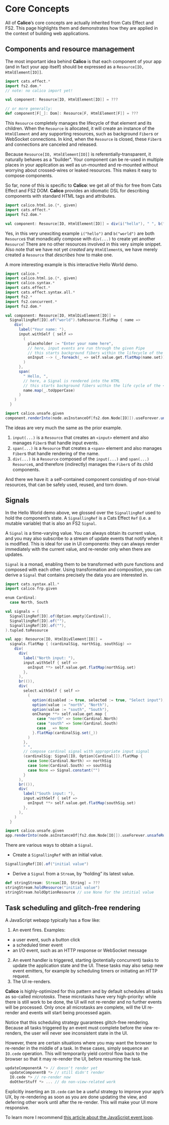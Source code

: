 # Core Concepts

All of **Calico**’s core concepts are actually inherited from Cats Effect and FS2. This page highlights them and demonstrates how they are applied in the context of building web applications.

## Components and resource management

The most important idea behind **Calico** is that each component of your app (and in fact your app itself) should be expressed as a `Resource[IO, HtmlElement[IO]]`.

```scala
import cats.effect.*
import fs2.dom.*
// note: no calico import yet!

val component: Resource[IO, HtmlElement[IO]] = ???

// or more generally:
def component[F[_]: Dom]: Resource[F, HtmlElement[F]] = ???
```

This `Resource` completely manages the lifecycle of that element and its children. When the `Resource` is allocated, it will create an instance of the `HtmlElement` and any supporting resources, such as background `Fiber`s or WebSocket connections. In kind, when the `Resource` is closed, these `Fiber`s and connections are canceled and released.

Because `Resource[IO, HtmlElement[IO]]` is referentially-transparent, it naturally behaves as a "builder". Your component can be re-used in multiple places in your application as well as un-mounted and re-mounted without worrying about crossed-wires or leaked resources. This makes it easy to compose components.

So far, none of this is specific to **Calico**: we get all of this for free from Cats Effect and FS2 DOM. **Calico** provides an idiomatic DSL for describing components with standard HTML tags and attributes.
```scala mdoc:js:compile-only
import calico.html.io.{*, given}
import cats.effect.*
import fs2.dom.*

val component: Resource[IO, HtmlElement[IO]] = div(i("hello"), " ", b("world"))
```

Yes, in this very unexciting example `i("hello")` and `b("world")` are both `Resource`s that monadically compose with `div(...)` to create yet another `Resource`! There are no other resources involved in this very simple snippet. Also note that we have not yet _created_ any `HtmlElement`s, we have merely created a `Resource` that _describes_ how to make one.

A more interesting example is this interactive Hello World demo.

```scala mdoc:js:shared
import calico.*
import calico.html.io.{*, given}
import calico.syntax.*
import cats.effect.*
import cats.effect.syntax.all.*
import fs2.*
import fs2.concurrent.*
import fs2.dom.*

val component: Resource[IO, HtmlDivElement[IO]] =
  SignallingRef[IO].of("world").toResource.flatMap { name =>
    div(
      label("Your name: "),
      input.withSelf { self =>
        (
          placeholder := "Enter your name here",
          // here, input events are run through the given Pipe
          // this starts background fibers within the lifecycle of the <input> element
          onInput --> (_.foreach(_ => self.value.get.flatMap(name.set)))
        )
      },
      span(
        " Hello, ",
        // here, a Signal is rendered into the HTML
        // this starts background fibers within the life cycle of the <span> element
        name.map(_.toUpperCase)
      )
    )
  }
```

```scala mdoc:js:invisible
import calico.unsafe.given
component.renderInto(node.asInstanceOf[fs2.dom.Node[IO]]).useForever.unsafeRunAndForget()
```

The ideas are very much the same as the prior example.

1. `input(...)` is a `Resource` that creates an `<input>` element and also manages `Fiber`s that handle input events. 
2. `span(...)` is a `Resource` that creates a `<span>` element and also manages `Fiber`s that handle rendering of the name.
3. `div(...)` is a `Resource` composed of the `input(...)` and `span(...)` `Resource`s, and therefore (indirectly) manages the `Fiber`s of its child components.

And there we have it: a self-contained component consisting of non-trivial resources, that can be safely used, reused, and torn down.

## Signals

In the Hello World demo above, we glossed over the `SignallingRef` used to hold the component’s state. A `SignallingRef` is a Cats Effect `Ref` (i.e. a mutable variable) that is also an FS2 `Signal`.

A `Signal` is a time-varying value. You can always obtain its current value, and you may also subscribe to a stream of update events that notify when it is modified. This is ideal for use in UI components: they can always render immediately with the current value, and re-render only when there are updates.

`Signal` is a monad, enabling them to be transformed with pure functions and composed with each other. Using transformation and composition, you can derive a `Signal` that contains precisely the data you are interested in.

```scala mdoc:js:shared
import cats.syntax.all.*
import calico.frp.given

enum Cardinal:
  case North, South

val signals = (
  SignallingRef[IO].of(Option.empty[Cardinal]),
  SignallingRef[IO].of(""),
  SignallingRef[IO].of(""),
).tupled.toResource

val app: Resource[IO, HtmlDivElement[IO]] =
  signals.flatMap { (cardinalSig, northSig, southSig) =>
    div(
      div(
        label("North input: "),
        input.withSelf { self =>
          onInput **> self.value.get.flatMap(northSig.set)
        },
      ),
      br(()),
      div(
        select.withSelf { self =>
          (
            option(disabled := true, selected := true, "Select input"),
            option(value := "north", "North"),
            option(value := "south", "South"),
            onChange **> self.value.get.map {
              case "north" => Some(Cardinal.North)
              case "south" => Some(Cardinal.South)
              case _ => None
            }.flatMap(cardinalSig.set(_))
          )
        },
        " ",
        // compose cardinal signal with appropriate input signal
        (cardinalSig: Signal[IO, Option[Cardinal]]).flatMap {
          case Some(Cardinal.North) => northSig
          case Some(Cardinal.South) => southSig
          case None => Signal.constant("")
        }
      ),
      br(()),
      div(
        label("South input: "),
        input.withSelf { self =>
          onInput **> self.value.get.flatMap(southSig.set)
        },
      ),
    )
  }
```

```scala mdoc:js:invisible
import calico.unsafe.given
app.renderInto(node.asInstanceOf[fs2.dom.Node[IO]]).useForever.unsafeRunAndForget()
```

There are various ways to obtain a `Signal`.

- Create a `SignallingRef` with an initial value.
```scala
SignallingRef[IO].of("initial value")
```

- Derive a `Signal` from a `Stream`, by “holding” its latest value.
```scala
def stringStream: Stream[IO, String] = ???
stringStream.holdResource("initial value")
stringStream.holdOptionResource // use None for the intitial value
```

## Task scheduling and glitch-free rendering

A JavaScript webapp typically has a flow like:

1. An event fires. Examples:
  - a user event, such a button click
  - a scheduled timer event
  - an I/O event, such as an HTTP response or WebSocket message
2. An event handler is triggered, starting (potentially concurrent) tasks to update the application state and the UI. These tasks may also setup new event emitters, for example by scheduling timers or initiating an HTTP request.
3. The UI re-renders.

**Calico** is highly-optimized for this pattern and by default schedules all tasks as so-called _microtasks_. These microtasks have very high-priority: while there is still work to be done, the UI will not re-render and no further events will be processed. Only once all microtasks are complete, will the UI re-render and events will start being processed again.

Notice that this scheduling strategy guarantees glitch-free rendering. Because all tasks triggered by an event must complete before the view re-renders, the user will never see inconsistent state in the UI.

However, there are certain situations where you may want the browser to re-render in the middle of a task. In these cases, simply sequence an `IO.cede` operation. This will temporarily yield control flow back to the browser so that it may re-render the UI, before resuming the task.

```scala
updateComponentA *> // doesn't render yet
  updateComponentB *> // still didn't render
  IO.cede *> // re-render now
  doOtherStuff *> ... // do non-view-related work
```

Explicitly inserting an `IO.cede` can be a useful strategy to improve your app’s UX, by re-rendering as soon as you are done updating the view, and deferring other work until after the re-render. This will make your UI more responsive.

To learn more I recommend [this article about the JavaScript event loop](https://javascript.info/event-loop).
